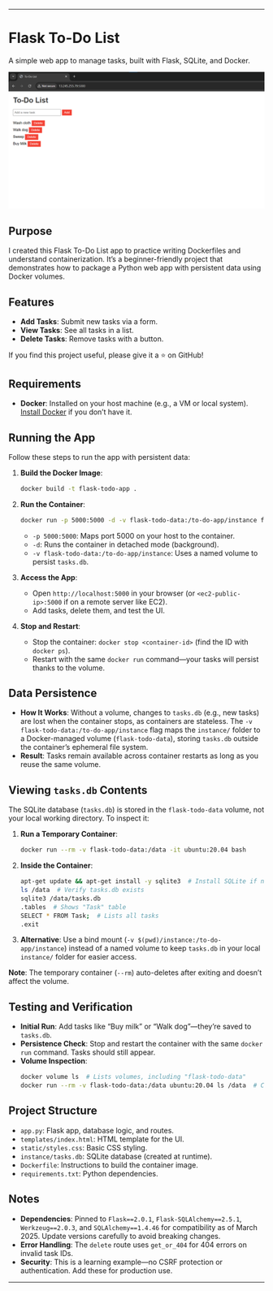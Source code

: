 
---

# Flask To-Do List

A simple web app to manage tasks, built with Flask, SQLite, and Docker.

![To-Do List UI](Screenshot.png)

## Purpose
I created this Flask To-Do List app to practice writing Dockerfiles and understand containerization. It’s a beginner-friendly project that demonstrates how to package a Python web app with persistent data using Docker volumes.

## Features
- **Add Tasks**: Submit new tasks via a form.
- **View Tasks**: See all tasks in a list.
- **Delete Tasks**: Remove tasks with a button.

If you find this project useful, please give it a ⭐ on GitHub!

## Requirements
- **Docker**: Installed on your host machine (e.g., a VM or local system). [Install Docker](https://docs.docker.com/get-docker/) if you don’t have it.

## Running the App
Follow these steps to run the app with persistent data:

1. **Build the Docker Image**:
   ```bash
   docker build -t flask-todo-app .
   ```

2. **Run the Container**:
   ```bash
   docker run -p 5000:5000 -d -v flask-todo-data:/to-do-app/instance flask-todo-app
   ```
   - `-p 5000:5000`: Maps port 5000 on your host to the container.
   - `-d`: Runs the container in detached mode (background).
   - `-v flask-todo-data:/to-do-app/instance`: Uses a named volume to persist `tasks.db`.

3. **Access the App**:
   - Open `http://localhost:5000` in your browser (or `<ec2-public-ip>:5000` if on a remote server like EC2).
   - Add tasks, delete them, and test the UI.

4. **Stop and Restart**:
   - Stop the container: `docker stop <container-id>` (find the ID with `docker ps`).
   - Restart with the same `docker run` command—your tasks will persist thanks to the volume.

## Data Persistence
- **How It Works**: Without a volume, changes to `tasks.db` (e.g., new tasks) are lost when the container stops, as containers are stateless. The `-v flask-todo-data:/to-do-app/instance` flag maps the `instance/` folder to a Docker-managed volume (`flask-todo-data`), storing `tasks.db` outside the container’s ephemeral file system.
- **Result**: Tasks remain available across container restarts as long as you reuse the same volume.

## Viewing `tasks.db` Contents
The SQLite database (`tasks.db`) is stored in the `flask-todo-data` volume, not your local working directory. To inspect it:

1. **Run a Temporary Container**:
   ```bash
   docker run --rm -v flask-todo-data:/data -it ubuntu:20.04 bash
   ```

2. **Inside the Container**:
   ```bash
   apt-get update && apt-get install -y sqlite3  # Install SQLite if needed
   ls /data  # Verify tasks.db exists
   sqlite3 /data/tasks.db
   .tables  # Shows "Task" table
   SELECT * FROM Task;  # Lists all tasks
   .exit
   ```

3. **Alternative**: Use a bind mount (`-v $(pwd)/instance:/to-do-app/instance`) instead of a named volume to keep `tasks.db` in your local `instance/` folder for easier access.

**Note**: The temporary container (`--rm`) auto-deletes after exiting and doesn’t affect the volume.

## Testing and Verification
- **Initial Run**: Add tasks like “Buy milk” or “Walk dog”—they’re saved to `tasks.db`.
- **Persistence Check**: Stop and restart the container with the same `docker run` command. Tasks should still appear.
- **Volume Inspection**:
   ```bash
   docker volume ls  # Lists volumes, including "flask-todo-data"
   docker run --rm -v flask-todo-data:/data ubuntu:20.04 ls /data  # Confirms tasks.db
   ```

## Project Structure
- `app.py`: Flask app, database logic, and routes.
- `templates/index.html`: HTML template for the UI.
- `static/styles.css`: Basic CSS styling.
- `instance/tasks.db`: SQLite database (created at runtime).
- `Dockerfile`: Instructions to build the container image.
- `requirements.txt`: Python dependencies.

## Notes
- **Dependencies**: Pinned to `Flask==2.0.1`, `Flask-SQLAlchemy==2.5.1`, `Werkzeug==2.0.3`, and `SQLAlchemy==1.4.46` for compatibility as of March 2025. Update versions carefully to avoid breaking changes.
- **Error Handling**: The `delete` route uses `get_or_404` for 404 errors on invalid task IDs.
- **Security**: This is a learning example—no CSRF protection or authentication. Add these for production use.

---

